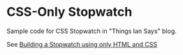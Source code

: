 # CSS-Only Stopwatch
Sample code for CSS Stopwatch in "Things Ian Says" blog.

See [Building a Stopwatch using only HTML and CSS](https://ian-says.com/articles/css-html-stopwatch/)
